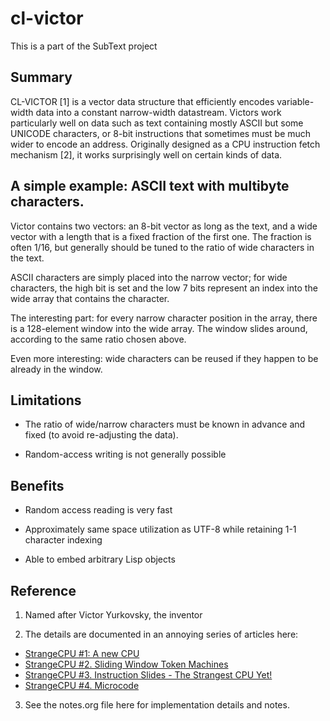 # cl-victor

This is a part of the SubText project

## Summary

CL-VICTOR [1] is a vector data structure that efficiently encodes variable-width data into a constant narrow-width datastream.  Victors work particularly well on data such as text containing mostly ASCII but some UNICODE characters, or 8-bit instructions that sometimes must be much wider to encode an address.  Originally designed as a CPU instruction fetch mechanism [2], it works surprisingly well on certain kinds of data. 

## A simple example: ASCII text with multibyte characters.

Victor contains two vectors: an 8-bit vector as long as the text, and a wide vector with a length that is a fixed fraction of the first one.  The fraction is often 1/16, but generally should be tuned to the ratio of wide characters in the text.

ASCII characters are simply placed into the narrow vector; for wide characters, the high bit is set and the low 7 bits represent an index into the wide array that contains the character.

The interesting part: for every narrow character position in the array, there is a 128-element window into the wide array.  The window slides around, according to the same ratio chosen above.

Even more interesting: wide characters can be reused if they happen to be already in the window.

## Limitations

- The ratio of wide/narrow characters must be known in advance and fixed (to avoid re-adjusting the data).

- Random-access writing is not generally possible


## Benefits

- Random access reading is very fast

- Approximately same space utilization as UTF-8 while retaining 1-1 character indexing

- Able to embed arbitrary Lisp objects

## Reference

1. Named after Victor Yurkovsky, the inventor
   
2. The details are documented in an annoying series of articles here:
- [StrangeCPU #1: A new CPU](https://www.fpgarelated.com/showarticle/44.php)
- [StrangeCPU #2. Sliding Window Token Machines](https://www.fpgarelated.com/showarticle/45.php)
- [StrangeCPU #3. Instruction Slides - The Strangest CPU Yet!](https://www.fpgarelated.com/showarticle/46.php)
- [StrangeCPU #4. Microcode](https://www.fpgarelated.com/showarticle/49.php)

3. See the notes.org file here for implementation details and notes.





